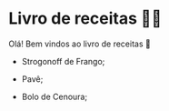 # Livro de receitas :man_cook:

Olá! Bem vindos ao livro de receitas :wave:

- Strogonoff de Frango; 

- Pavê;

- Bolo de Cenoura;
